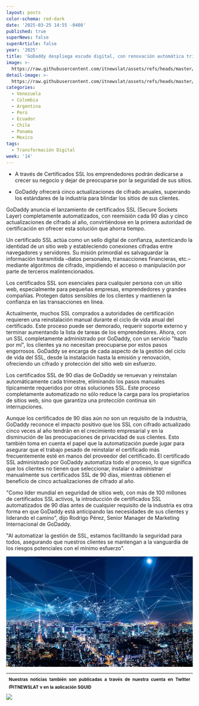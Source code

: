 ```yaml
---
layout: posts
color-schema: red-dark
date: '2025-03-25 14:55 -0400'
published: true
superNews: false
superArticle: false
year: '2025'
title: 'GoDaddy despliega escudo digital, con renovación automática trimestral'
image: >-
  https://raw.githubusercontent.com/itnewslat/assets/refs/heads/master/img/540x320/Digitalization-p.jpg
detail-image: >-
  https://raw.githubusercontent.com/itnewslat/assets/refs/heads/master/img/1024x680/Digitalization-g.jpg
categories:
  - Venezuela
  - Colombia
  - Argentina
  - Perú
  - Ecuador
  - Chile
  - Panama
  - Mexico
tags:
  - Transformación Digital
week: '14'
---
```

- A través de Certificados SSL los emprendedores podrán dedicarse a crecer su negocio y dejar de preocuparse por la seguridad de sus sitios.

- GoDaddy ofrecerá cinco actualizaciones de cifrado anuales, superando los estándares de la industria para blindar los sitios de sus clientes.

GoDaddy anuncia el lanzamiento de certificados SSL (Secure Sockets Layer) completamente automatizados, con reemisión cada 90 días y cinco actualizaciones de cifrado al año, convirtiéndose en la primera autoridad de certificación en ofrecer esta solución que ahorra tiempo.

Un certificado SSL actúa como un sello digital de confianza, autenticando la identidad de un sitio web y estableciendo conexiones cifradas entre navegadores y servidores. Su misión primordial es salvaguardar la información transmitida –datos personales, transacciones financieras, etc.– mediante algoritmos de cifrado, impidiendo el acceso o manipulación por parte de terceros malintencionados.

Los certificados SSL son esenciales para cualquier persona con un sitio web, especialmente para pequeñas empresas, emprendedores y grandes compañías. Protegen datos sensibles de los clientes y mantienen la confianza en las transacciones en línea.

Actualmente, muchos SSL comprados a autoridades de certificación requieren una reinstalación manual durante el ciclo de vida anual del certificado. Este proceso puede ser demorado, requerir soporte externo y terminar aumentando la lista de tareas de los emprendedores. Ahora, con un SSL completamente administrado por GoDaddy, con un servicio "hazlo por mí", los clientes ya no necesitan preocuparse por estos pasos engorrosos. GoDaddy se encarga de cada aspecto de la gestión del ciclo de vida del SSL, desde la instalación hasta la emisión y renovación, ofreciendo un cifrado y protección del sitio web sin esfuerzo.

Los certificados SSL de 90 días de GoDaddy se renuevan y reinstalan automáticamente cada trimestre, eliminando los pasos manuales típicamente requeridos por otras soluciones SSL. Este proceso completamente automatizado no sólo reduce la carga para los propietarios de sitios web, sino que garantiza una protección continua sin interrupciones.

Aunque los certificados de 90 días aún no son un requisito de la industria, GoDaddy reconoce el impacto positivo que los SSL con cifrado actualizado cinco veces al año tendrán en el crecimiento empresarial y en la disminución de las preocupaciones de privacidad de sus clientes. Esto también toma en cuenta el papel que la automatización puede jugar para asegurar que el trabajo pesado de reinstalar el certificado más frecuentemente esté en manos del proveedor del certificado. El certificado SSL administrado por GoDaddy automatiza todo el proceso, lo que significa que los clientes no tienen que seleccionar, instalar o administrar manualmente sus certificados SSL de 90 días, mientras obtienen el beneficio de cinco actualizaciones de cifrado al año.

"Como líder mundial en seguridad de sitios web, con más de 100 millones de certificados SSL activos, la introducción de certificados SSL automatizados de 90 días antes de cualquier requisito de la industria es otra forma en que GoDaddy está anticipando las necesidades de sus clientes y liderando el camino", dijo Rodrigo Pérez, Senior Manager de Marketing Internacional de GoDaddy.

"Al automatizar la gestión de SSL, estamos facilitando la seguridad para todos, asegurando que nuestros clientes se mantengan a la vanguardia de los riesgos potenciales con el mínimo esfuerzo".

![](https://raw.githubusercontent.com/itnewslat/assets/refs/heads/master/img/540x320/Digitalization-p.jpg)

<table style="height: 42px;" width="569">
<tbody>
<tr>
<td style="text-align: justify;"><sub><strong>Nuestras noticias también son publicadas a través de nuestra cuenta en Twitter <a href="https://twitter.com/itnewslat?lang=es">@ITNEWSLAT</a> y en la aplicación <a href="https://squidapp.co/en/">SQUID</a></strong></sub></td>
</tr>
</tbody>
</table>

<img src="https://tracker.metricool.com/c3po.jpg?hash=56f88a41e39ab42c063cc51676587a04"/>